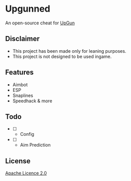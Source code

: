 # Upgunned

An open-source cheat for [UpGun](https://store.steampowered.com/app/1575870/UpGun/?l=french)





## Disclaimer

- This project has been made only for leaning purposes.
- This project is not designed to be used ingame.
## Features

- Aimbot
- ESP
- Snaplines
- Speedhack & more
## Todo

- [ ] - Config
- [ ] - Aim Prediction 
## License

[Apache Licence 2.0](https://www.apache.org/licenses/LICENSE-2.0)

